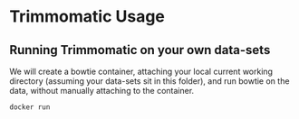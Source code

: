 Trimmomatic Usage
=================


Running Trimmomatic on your own data-sets
-----------------------------------------
We will create a bowtie container, attaching your local current working directory (assuming your
data-sets sit in this folder), and run bowtie on the data, without manually attaching to the
container.
```
docker run
```

